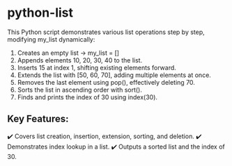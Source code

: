 # python-list
This Python script demonstrates various list operations step by step, modifying my_list dynamically:

1. Creates an empty list → my_list = []
2. Appends elements 10, 20, 30, 40 to the list.
3. Inserts 15 at index 1, shifting existing elements forward.
4. Extends the list with [50, 60, 70], adding multiple elements at once.
5. Removes the last element using pop(), effectively deleting 70.
6. Sorts the list in ascending order with sort().
7. Finds and prints the index of 30 using index(30).
## Key Features:
✔️ Covers list creation, insertion, extension, sorting, and deletion.
✔️ Demonstrates index lookup in a list.
✔️ Outputs a sorted list and the index of 30.
